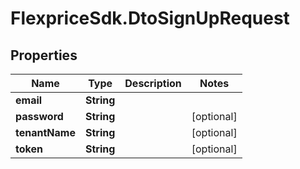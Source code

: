 # FlexpriceSdk.DtoSignUpRequest

## Properties

Name | Type | Description | Notes
------------ | ------------- | ------------- | -------------
**email** | **String** |  | 
**password** | **String** |  | [optional] 
**tenantName** | **String** |  | [optional] 
**token** | **String** |  | [optional] 


